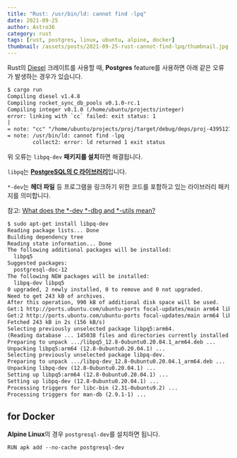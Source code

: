 ```yaml
---
title: "Rust: /usr/bin/ld: cannot find -lpq"
date: 2021-09-25
author: Astro36
category: rust
tags: [rust, postgres, linux, ubuntu, alpine, docker]
thumbnail: /assets/posts/2021-09-25-rust-cannot-find-lpq/thumbnail.jpg
---
```


Rust의 [Diesel](http://diesel.rs/) 크레이트를 사용할 때, **Postgres** feature를 사용하면 아래 같은 오류가 발생하는 경우가 있습니다.

```txt
$ cargo run
Compiling diesel v1.4.8
Compiling rocket_sync_db_pools v0.1.0-rc.1
Compiling integer v0.1.0 (/home/ubuntu/projects/integer)
error: linking with `cc` failed: exit status: 1
|
= note: "cc" "/home/ubuntu/projects/proj/target/debug/deps/proj-4395121d495179f4.10v4c1slo2g386og.rcgu.o" ...
= note: /usr/bin/ld: cannot find -lpq
        collect2: error: ld returned 1 exit status
```

위 오류는 `libpq-dev` **패키지를 설치**하면 해결됩니다.

`libpq`는 [**PostgreSQL의 C 라이브러리**](https://www.postgresql.org/docs/current/libpq.html)입니다.

`*-dev`는 **헤더 파일** 등 프로그램을 링크하기 위한 코드를 포함하고 있는 라이브러리 패키지를 의미합니다.

참고: [What does the *-dev *-dbg and *-utils mean?](https://stackoverflow.com/a/19033644)

```txt
$ sudo apt-get install libpq-dev
Reading package lists... Done
Building dependency tree       
Reading state information... Done
The following additional packages will be installed:
  libpq5
Suggested packages:
  postgresql-doc-12
The following NEW packages will be installed:
  libpq-dev libpq5
0 upgraded, 2 newly installed, 0 to remove and 0 not upgraded.
Need to get 243 kB of archives.
After this operation, 990 kB of additional disk space will be used.
Get:1 http://ports.ubuntu.com/ubuntu-ports focal-updates/main arm64 libpq5 arm64 12.8-0ubuntu0.20.04.1 [110 kB]
Get:2 http://ports.ubuntu.com/ubuntu-ports focal-updates/main arm64 libpq-dev arm64 12.8-0ubuntu0.20.04.1 [133 kB]
Fetched 243 kB in 2s (156 kB/s)   
Selecting previously unselected package libpq5:arm64.
(Reading database ... 145038 files and directories currently installed.)
Preparing to unpack .../libpq5_12.8-0ubuntu0.20.04.1_arm64.deb ...
Unpacking libpq5:arm64 (12.8-0ubuntu0.20.04.1) ...
Selecting previously unselected package libpq-dev.
Preparing to unpack .../libpq-dev_12.8-0ubuntu0.20.04.1_arm64.deb ...
Unpacking libpq-dev (12.8-0ubuntu0.20.04.1) ...
Setting up libpq5:arm64 (12.8-0ubuntu0.20.04.1) ...
Setting up libpq-dev (12.8-0ubuntu0.20.04.1) ...
Processing triggers for libc-bin (2.31-0ubuntu9.2) ...
Processing triggers for man-db (2.9.1-1) ...
```

## for Docker

**Alpine Linux**의 경우 `postgresql-dev`를 설치하면 됩니다.

```txt
RUN apk add --no-cache postgresql-dev
```

